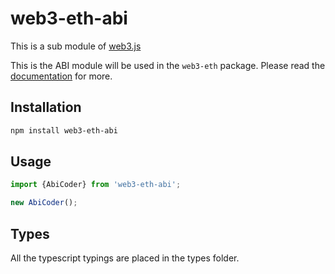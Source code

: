 # web3-eth-abi

This is a sub module of [web3.js][repo]

This is the ABI module will be used in the `web3-eth` package.
Please read the [documentation][docs] for more.

## Installation

```bash
npm install web3-eth-abi
```

## Usage

```js
import {AbiCoder} from 'web3-eth-abi';

new AbiCoder();
```

## Types 

All the typescript typings are placed in the types folder. 

[docs]: https://pweb3js.readthedocs.io/en/latest/
[repo]: https://github.com/pchain-org/pweb3
